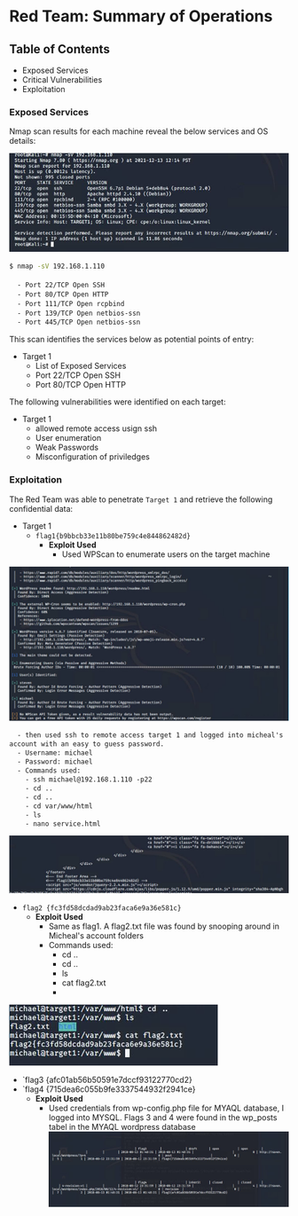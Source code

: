 # Red Team: Summary of Operations

## Table of Contents
- Exposed Services
- Critical Vulnerabilities
- Exploitation

### Exposed Services

Nmap scan results for each machine reveal the below services and OS details:

![image](Screenshots/NmapScan.JPG "Nmap Scan Results")


```bash
$ nmap -sV 192.168.1.110

  - Port 22/TCP Open SSH
  - Port 80/TCP Open HTTP
  - Port 111/TCP Open rcpbind
  - Port 139/TCP Open netbios-ssn
  - Port 445/TCP Open netbios-ssn
```

This scan identifies the services below as potential points of entry:
- Target 1
  - List of Exposed Services
   - Port 22/TCP Open SSH
   - Port 80/TCP Open HTTP


The following vulnerabilities were identified on each target:
- Target 1
  - allowed remote access usign ssh 
  - User enumeration
  - Weak Passwords 
  - Misconfiguration of priviledges 

### Exploitation

The Red Team was able to penetrate `Target 1` and retrieve the following confidential data:
- Target 1
  - `flag1{b9bbcb33e11b80be759c4e844862482d}`
    - **Exploit Used**
      - Used WPScan to enumerate users on the target machine 

![image](Screenshots/WPScan.JPG)
   
      - then used ssh to remote access target 1 and logged into micheal's account with an easy to guess password. 
      - Username: michael
      - Password: michael 
      - Commands used: 
        - ssh michael@192.168.1.110 -p22
        - cd ..
        - cd ..
        - cd var/www/html
        - ls
        - nano service.html
   
![image](Screenshots/Flag1.JPG)
    
  - `flag2 {fc3fd58dcdad9ab23faca6e9a36e581c}`
    - **Exploit Used**
      - Same as flag1. A flag2.txt file was found by snooping around in Micheal's account folders
      - Commands used:
        - cd ..
        - cd ..
        - ls
        - cat flag2.txt
        - 
 ![image](Screenshots/Flag2.JPG)
 
  - `flag3 {afc01ab56b50591e7dccf93122770cd2} 
  - `flag4 {715dea6c055b9fe3337544932f2941ce}
    - **Exploit Used** 
       - Used credentials from wp-config.php file for MYAQL database, I logged into MYSQL. Flags 3 and 4 were found in the wp_posts tabel in the MYAQL wordpress database   
 ![imag](Screenshots/Flag3and4.JPG)

